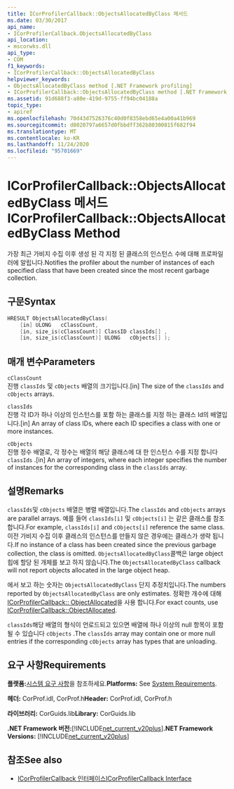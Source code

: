 ```yaml
---
title: ICorProfilerCallback::ObjectsAllocatedByClass 메서드
ms.date: 03/30/2017
api_name:
- ICorProfilerCallback.ObjectsAllocatedByClass
api_location:
- mscorwks.dll
api_type:
- COM
f1_keywords:
- ICorProfilerCallback::ObjectsAllocatedByClass
helpviewer_keywords:
- ObjectsAllocatedByClass method [.NET Framework profiling]
- ICorProfilerCallback::ObjectsAllocatedByClass method [.NET Framework profiling]
ms.assetid: 91d688f3-a80e-419d-9755-ff94bc04188a
topic_type:
- apiref
ms.openlocfilehash: 70d43d7526376c40d0f8358ebd65e4a00a41b969
ms.sourcegitcommit: d8020797a6657d0fbbdff362b80300815f682f94
ms.translationtype: MT
ms.contentlocale: ko-KR
ms.lasthandoff: 11/24/2020
ms.locfileid: "95701669"
---
```

# <a name="icorprofilercallbackobjectsallocatedbyclass-method"></a><span data-ttu-id="9f016-102">ICorProfilerCallback::ObjectsAllocatedByClass 메서드</span><span class="sxs-lookup"><span data-stu-id="9f016-102">ICorProfilerCallback::ObjectsAllocatedByClass Method</span></span>

<span data-ttu-id="9f016-103">가장 최근 가비지 수집 이후 생성 된 각 지정 된 클래스의 인스턴스 수에 대해 프로파일러에 알립니다.</span><span class="sxs-lookup"><span data-stu-id="9f016-103">Notifies the profiler about the number of instances of each specified class that have been created since the most recent garbage collection.</span></span>  
  
## <a name="syntax"></a><span data-ttu-id="9f016-104">구문</span><span class="sxs-lookup"><span data-stu-id="9f016-104">Syntax</span></span>  
  
```cpp  
HRESULT ObjectsAllocatedByClass(  
    [in] ULONG   cClassCount,  
    [in, size_is(cClassCount)] ClassID classIds[] ,  
    [in, size_is(cClassCount)] ULONG   cObjects[] );  
```  
  
## <a name="parameters"></a><span data-ttu-id="9f016-105">매개 변수</span><span class="sxs-lookup"><span data-stu-id="9f016-105">Parameters</span></span>  

 `cClassCount`  
 <span data-ttu-id="9f016-106">진행 `classIds` 및 `cObjects` 배열의 크기입니다.</span><span class="sxs-lookup"><span data-stu-id="9f016-106">[in] The size of the `classIds` and `cObjects` arrays.</span></span>  
  
 `classIds`  
 <span data-ttu-id="9f016-107">진행 각 ID가 하나 이상의 인스턴스를 포함 하는 클래스를 지정 하는 클래스 Id의 배열입니다.</span><span class="sxs-lookup"><span data-stu-id="9f016-107">[in] An array of class IDs, where each ID specifies a class with one or more instances.</span></span>  
  
 `cObjects`  
 <span data-ttu-id="9f016-108">진행 정수 배열로, 각 정수는 배열의 해당 클래스에 대 한 인스턴스 수를 지정 합니다 `classIds` .</span><span class="sxs-lookup"><span data-stu-id="9f016-108">[in] An array of integers, where each integer specifies the number of instances for the corresponding class in the `classIds` array.</span></span>  
  
## <a name="remarks"></a><span data-ttu-id="9f016-109">설명</span><span class="sxs-lookup"><span data-stu-id="9f016-109">Remarks</span></span>  

 <span data-ttu-id="9f016-110">`classIds`및 `cObjects` 배열은 병렬 배열입니다.</span><span class="sxs-lookup"><span data-stu-id="9f016-110">The `classIds` and `cObjects` arrays are parallel arrays.</span></span> <span data-ttu-id="9f016-111">예를 들어 `classIds[i]` 및 `cObjects[i]` 는 같은 클래스를 참조 합니다.</span><span class="sxs-lookup"><span data-stu-id="9f016-111">For example, `classIds[i]` and `cObjects[i]` reference the same class.</span></span> <span data-ttu-id="9f016-112">이전 가비지 수집 이후 클래스의 인스턴스를 만들지 않은 경우에는 클래스가 생략 됩니다.</span><span class="sxs-lookup"><span data-stu-id="9f016-112">If no instance of a class has been created since the previous garbage collection, the class is omitted.</span></span> <span data-ttu-id="9f016-113">`ObjectsAllocatedByClass`콜백은 large object 힙에 할당 된 개체를 보고 하지 않습니다.</span><span class="sxs-lookup"><span data-stu-id="9f016-113">The `ObjectsAllocatedByClass` callback will not report objects allocated in the large object heap.</span></span>  
  
 <span data-ttu-id="9f016-114">에서 보고 하는 숫자는 `ObjectsAllocatedByClass` 단지 추정치입니다.</span><span class="sxs-lookup"><span data-stu-id="9f016-114">The numbers reported by `ObjectsAllocatedByClass` are only estimates.</span></span> <span data-ttu-id="9f016-115">정확한 개수에 대해 [ICorProfilerCallback:: ObjectAllocated](icorprofilercallback-objectallocated-method.md)을 사용 합니다.</span><span class="sxs-lookup"><span data-stu-id="9f016-115">For exact counts, use [ICorProfilerCallback::ObjectAllocated](icorprofilercallback-objectallocated-method.md).</span></span>  
  
 <span data-ttu-id="9f016-116">`classIds`해당 배열의 형식이 언로드되고 있으면 배열에 하나 이상의 null 항목이 포함 될 수 있습니다 `cObjects` .</span><span class="sxs-lookup"><span data-stu-id="9f016-116">The `classIds` array may contain one or more null entries if the corresponding `cObjects` array has types that are unloading.</span></span>  
  
## <a name="requirements"></a><span data-ttu-id="9f016-117">요구 사항</span><span class="sxs-lookup"><span data-stu-id="9f016-117">Requirements</span></span>  

 <span data-ttu-id="9f016-118">**플랫폼:**[시스템 요구 사항](../../get-started/system-requirements.md)을 참조하세요.</span><span class="sxs-lookup"><span data-stu-id="9f016-118">**Platforms:** See [System Requirements](../../get-started/system-requirements.md).</span></span>  
  
 <span data-ttu-id="9f016-119">**헤더:** CorProf.idl, CorProf.h</span><span class="sxs-lookup"><span data-stu-id="9f016-119">**Header:** CorProf.idl, CorProf.h</span></span>  
  
 <span data-ttu-id="9f016-120">**라이브러리:** CorGuids.lib</span><span class="sxs-lookup"><span data-stu-id="9f016-120">**Library:** CorGuids.lib</span></span>  
  
 <span data-ttu-id="9f016-121">**.NET Framework 버전:**[!INCLUDE[net_current_v20plus](../../../../includes/net-current-v20plus-md.md)]</span><span class="sxs-lookup"><span data-stu-id="9f016-121">**.NET Framework Versions:** [!INCLUDE[net_current_v20plus](../../../../includes/net-current-v20plus-md.md)]</span></span>  
  
## <a name="see-also"></a><span data-ttu-id="9f016-122">참조</span><span class="sxs-lookup"><span data-stu-id="9f016-122">See also</span></span>

- [<span data-ttu-id="9f016-123">ICorProfilerCallback 인터페이스</span><span class="sxs-lookup"><span data-stu-id="9f016-123">ICorProfilerCallback Interface</span></span>](icorprofilercallback-interface.md)
